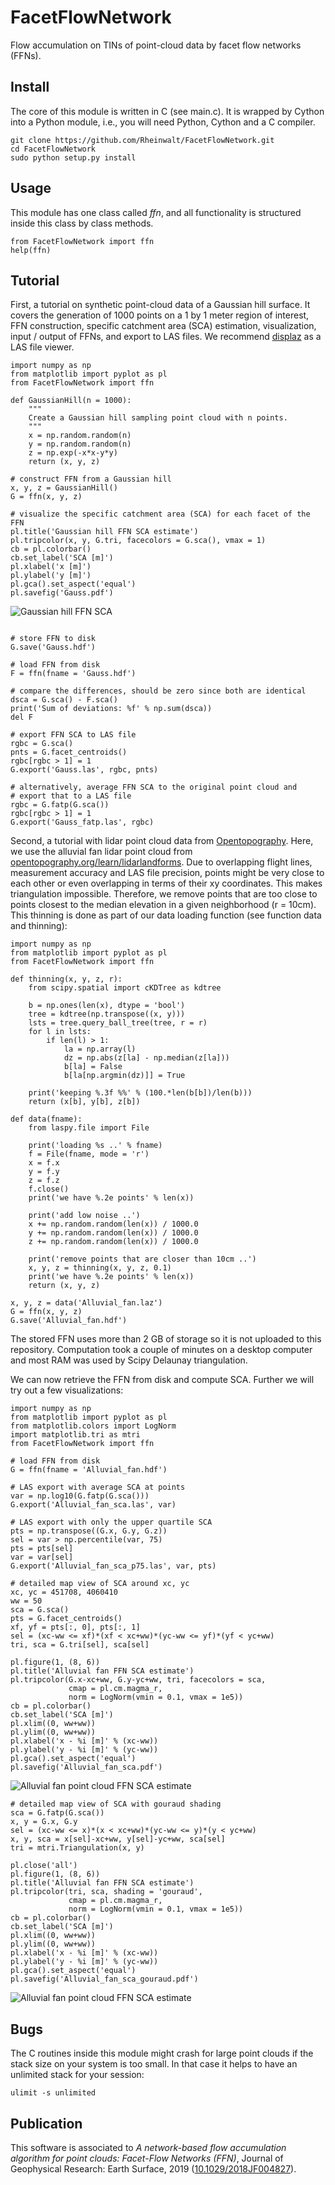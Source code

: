 # FacetFlowNetwork

Flow accumulation on TINs of point-cloud data by facet flow networks (FFNs).

## Install

The core of this module is written in C (see main.c). It is
wrapped by Cython into a Python module, i.e., you will need Python,
Cython and a C compiler.

    git clone https://github.com/Rheinwalt/FacetFlowNetwork.git
    cd FacetFlowNetwork
    sudo python setup.py install

## Usage

This module has one class called *ffn*, and all functionality is
structured inside this class by class methods.

~~~~~~~~~~~~~~~~~ {.python .numberLines}
from FacetFlowNetwork import ffn
help(ffn)
~~~~~~~~~~~~~~~~~

## Tutorial

First, a tutorial on synthetic point-cloud data of a Gaussian hill surface.
It covers the generation of 1000 points on a 1 by 1 meter region of interest,
FFN construction, specific catchment area (SCA) estimation, visualization,
input / output of FFNs, and export to LAS files. We recommend
[displaz](https://github.com/c42f/displaz "a hackable lidar viewer") as a
LAS file viewer.

~~~~~~~~~~~~~~~~~ {.python .numberLines}
import numpy as np
from matplotlib import pyplot as pl
from FacetFlowNetwork import ffn

def GaussianHill(n = 1000):
    """
    Create a Gaussian hill sampling point cloud with n points.
    """
    x = np.random.random(n)
    y = np.random.random(n)
    z = np.exp(-x*x-y*y)
    return (x, y, z)

# construct FFN from a Gaussian hill
x, y, z = GaussianHill()
G = ffn(x, y, z)

# visualize the specific catchment area (SCA) for each facet of the FFN
pl.title('Gaussian hill FFN SCA estimate')
pl.tripcolor(x, y, G.tri, facecolors = G.sca(), vmax = 1)
cb = pl.colorbar()
cb.set_label('SCA [m]')
pl.xlabel('x [m]')
pl.ylabel('y [m]')
pl.gca().set_aspect('equal')
pl.savefig('Gauss.pdf')
~~~~~~~~~~~~~~~~~

![Gaussian hill FFN SCA](tutorial/Gauss.png?raw=true "Gaussian hill FFN SCA")

~~~~~~~~~~~~~~~~~ {.python .numberLines}

# store FFN to disk
G.save('Gauss.hdf')

# load FFN from disk
F = ffn(fname = 'Gauss.hdf')

# compare the differences, should be zero since both are identical
dsca = G.sca() - F.sca()
print('Sum of deviations: %f' % np.sum(dsca))
del F

# export FFN SCA to LAS file
rgbc = G.sca()
pnts = G.facet_centroids()
rgbc[rgbc > 1] = 1
G.export('Gauss.las', rgbc, pnts)

# alternatively, average FFN SCA to the original point cloud and
# export that to a LAS file
rgbc = G.fatp(G.sca())
rgbc[rgbc > 1] = 1
G.export('Gauss_fatp.las', rgbc)
~~~~~~~~~~~~~~~~~

Second, a tutorial with lidar point cloud data from
[Opentopography](https://opentopography.org). Here, we
use the alluvial fan lidar point cloud from
[opentopography.org/learn/lidarlandforms](https://opentopography.org/learn/lidarlandforms).
Due to overlapping flight lines, measurement accuracy and
LAS file precision, points might be very close to each other
or even overlapping in terms of their xy coordinates. This
makes triangulation impossible. Therefore, we remove points
that are too close to points closest to the median elevation
in a given neighborhood (r = 10cm). This thinning is done
as part of our data loading function (see function data and thinning):

~~~~~~~~~~~~~~~~~ {.python .numberLines}
import numpy as np
from matplotlib import pyplot as pl
from FacetFlowNetwork import ffn

def thinning(x, y, z, r):
    from scipy.spatial import cKDTree as kdtree

    b = np.ones(len(x), dtype = 'bool')   
    tree = kdtree(np.transpose((x, y)))
    lsts = tree.query_ball_tree(tree, r = r)
    for l in lsts:
        if len(l) > 1:
            la = np.array(l)
            dz = np.abs(z[la] - np.median(z[la]))
            b[la] = False
            b[la[np.argmin(dz)]] = True

    print('keeping %.3f %%' % (100.*len(b[b])/len(b)))
    return (x[b], y[b], z[b])

def data(fname):
    from laspy.file import File

    print('loading %s ..' % fname)
    f = File(fname, mode = 'r')
    x = f.x
    y = f.y
    z = f.z
    f.close()
    print('we have %.2e points' % len(x))

    print('add low noise ..')
    x += np.random.random(len(x)) / 1000.0
    y += np.random.random(len(x)) / 1000.0
    z += np.random.random(len(x)) / 1000.0

    print('remove points that are closer than 10cm ..')
    x, y, z = thinning(x, y, z, 0.1)
    print('we have %.2e points' % len(x))    
    return (x, y, z)

x, y, z = data('Alluvial_fan.laz')
G = ffn(x, y, z)
G.save('Alluvial_fan.hdf')
~~~~~~~~~~~~~~~~~

The stored FFN uses more than 2 GB of storage so it is
not uploaded to this repository. Computation took a couple of
minutes on a desktop computer and most RAM was used by Scipy
Delaunay triangulation.

We can now retrieve the FFN from disk and compute SCA.
Further we will try out a few visualizations:

~~~~~~~~~~~~~~~~~ {.python .numberLines}
import numpy as np
from matplotlib import pyplot as pl
from matplotlib.colors import LogNorm
import matplotlib.tri as mtri
from FacetFlowNetwork import ffn

# load FFN from disk
G = ffn(fname = 'Alluvial_fan.hdf')

# LAS export with average SCA at points
var = np.log10(G.fatp(G.sca()))
G.export('Alluvial_fan_sca.las', var)

# LAS export with only the upper quartile SCA
pts = np.transpose((G.x, G.y, G.z))
sel = var > np.percentile(var, 75)
pts = pts[sel]
var = var[sel]
G.export('Alluvial_fan_sca_p75.las', var, pts)

# detailed map view of SCA around xc, yc
xc, yc = 451708, 4060410
ww = 50
sca = G.sca()
pts = G.facet_centroids()
xf, yf = pts[:, 0], pts[:, 1]
sel = (xc-ww <= xf)*(xf < xc+ww)*(yc-ww <= yf)*(yf < yc+ww)
tri, sca = G.tri[sel], sca[sel]

pl.figure(1, (8, 6))
pl.title('Alluvial fan FFN SCA estimate')
pl.tripcolor(G.x-xc+ww, G.y-yc+ww, tri, facecolors = sca,
             cmap = pl.cm.magma_r,
             norm = LogNorm(vmin = 0.1, vmax = 1e5))
cb = pl.colorbar()
cb.set_label('SCA [m]')
pl.xlim((0, ww+ww))
pl.ylim((0, ww+ww))
pl.xlabel('x - %i [m]' % (xc-ww))
pl.ylabel('y - %i [m]' % (yc-ww))
pl.gca().set_aspect('equal')
pl.savefig('Alluvial_fan_sca.pdf')
~~~~~~~~~~~~~~~~~

![Alluvial fan point cloud FFN SCA estimate](tutorial/Alluvial_fan.png?raw=true "FFN SCA estimate")

~~~~~~~~~~~~~~~~~ {.python .numberLines}
# detailed map view of SCA with gouraud shading
sca = G.fatp(G.sca())
x, y = G.x, G.y
sel = (xc-ww <= x)*(x < xc+ww)*(yc-ww <= y)*(y < yc+ww)
x, y, sca = x[sel]-xc+ww, y[sel]-yc+ww, sca[sel]
tri = mtri.Triangulation(x, y)

pl.close('all')
pl.figure(1, (8, 6))
pl.title('Alluvial fan FFN SCA estimate')
pl.tripcolor(tri, sca, shading = 'gouraud',
             cmap = pl.cm.magma_r,
             norm = LogNorm(vmin = 0.1, vmax = 1e5))
cb = pl.colorbar()
cb.set_label('SCA [m]')
pl.xlim((0, ww+ww))
pl.ylim((0, ww+ww))
pl.xlabel('x - %i [m]' % (xc-ww))
pl.ylabel('y - %i [m]' % (yc-ww))
pl.gca().set_aspect('equal')
pl.savefig('Alluvial_fan_sca_gouraud.pdf')
~~~~~~~~~~~~~~~~~

![Alluvial fan point cloud FFN SCA estimate](tutorial/Alluvial_fan_gouraud.png?raw=true "FFN SCA estimate with gouraud shading")
  
## Bugs

The C routines inside this module might crash for large point clouds
if the stack size on your system is too small. In that case it helps to
have an unlimited stack for your session:

    ulimit -s unlimited

## Publication

This software is associated to *A network-based flow accumulation algorithm for point clouds: Facet-Flow Networks (FFN)*,
Journal of Geophysical  Research: Earth Surface, 2019 ([10.1029/2018JF004827](https://doi.org/10.1029/2018JF004827)). 


